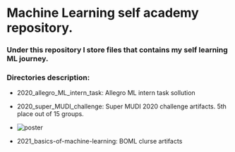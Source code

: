 # Machine Learning self academy repository.
### Under this repository I store files that contains my self learning ML journey.

### Directories description:
- 2020_allegro_ML_intern_task: Allegro ML intern task sollution
- 2020_super_MUDI_challenge: Super MUDI 2020 challenge artifacts. 5th place out of 15 groups. 

- ![poster](https://github.com/KamilBartocha/machine-learning-self-academy/2020_super_MUDI_challenge/MUDI2020_poster_presentation.jpeg)
- 2021_basics-of-machine-learning: BOML clurse artifacts